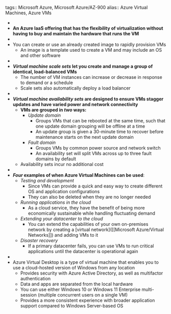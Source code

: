 tags:: Microsoft Azure, Microsoft Azure/AZ-900
alias:: Azure Virtual Machines, Azure VMs

-
- **An Azure IaaS offering that has the flexibility of virtualization without having to buy and maintain the hardware that runs the VM**
-
- You can create or use an already created image to rapidly provision VMs
	- An image is a template used to create a VM and may include an OS and other software
-
- ***Virtual machine scale sets* let you create and manage a group of identical, load-balanced VMs**
	- The number of VM instances can increase or decrease in response to demand or a schedule
	- Scale sets also automatically deploy a load balancer
-
- ***Virtual machine availability sets* are designed to ensure VMs stagger updates and have varied power and network connectivity**
	- **VMs are grouped in *two* ways:**
		- *Update domain*
			- Groups VMs that can be rebooted at the same time, such that one update domain grouping will be offline at a time
			- An update group is given a 30-minute time to recover before maintenance starts on the next update domain
		- *Fault domain*
			- Groups VMs by common power source and network switch
			- An availability set will split VMs across up to three fault domains by default
	- Availability sets incur no additional cost
-
- ***Four* examples of when Azure Virtual Machines can be used**:
	- *Testing and development*
		- Since VMs can provide a quick and easy way to create different OS and application configurations
		- They can also be deleted when they are no longer needed
	- *Running applications in the cloud*
		- As a cloud service, they have the benefit of being more economically sustainable while handling fluctuating demand
	- *Extending your datacenter to the cloud*
		- You can extend the capabilities of your own on-premises network by creating a [virtual network]([[Microsoft Azure/Virtual Networks]]) and adding VMs to it
	- *Disaster recovery*
		- If a primary datacenter fails, you can use VMs to run critical applications until the datacenter is operational again
-
- Azure Virtual Desktop is a type of virtual machine that enables you to use a cloud-hosted version of Windows from any location
	- Provides security with Azure Active Directory, as well as multifactor authentication
	- Data and apps are separated from the local hardware
	- You can use either Windows 10 or Windows 11 Enterprise multi-session (multiple concurrent users on a single VM)
	- Provides a more consistent experience with broader application support compared to Windows Server-based OS